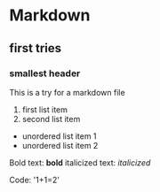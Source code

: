 # Markdown
## first tries
### smallest header
This is a try for a markdown file
1. first list item
2. second list item

- unordered list item 1
- unordered list item 2

Bold text: **bold**
italicized text: *italicized*

Code: '1+1=2'
